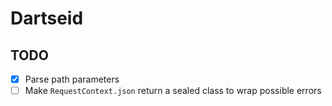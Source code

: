 # Dartseid

## TODO

- [x] Parse path parameters
- [ ] Make `RequestContext.json` return a sealed class to wrap possible errors
